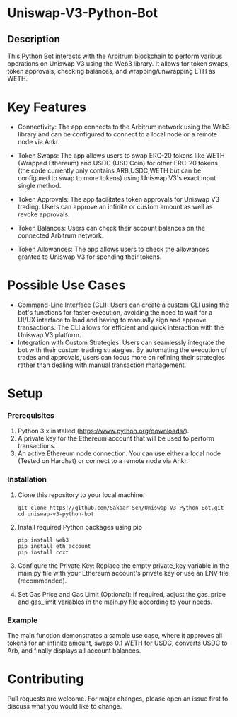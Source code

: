 # Uniswap-V3-Python-Bot

## Description
This Python Bot interacts with the Arbitrum blockchain to perform various operations on Uniswap V3 using the Web3 library. It allows for token swaps, token approvals, checking balances, and wrapping/unwrapping ETH as WETH.

# Key Features
- Connectivity: The app connects to the Arbitrum network using the Web3 library and can be configured to connect to a local node or a remote node via Ankr.

- Token Swaps: The app allows users to swap ERC-20 tokens like WETH (Wrapped Ethereum) and USDC (USD Coin) for other ERC-20 tokens (the code currently only contains ARB,USDC,WETH but can be configured to swap to more tokens) using Uniswap V3's exact input single method.

- Token Approvals: The app facilitates token approvals for Uniswap V3 trading. Users can approve an infinite or custom amount as well as revoke approvals.

- Token Balances: Users can check their account balances on the connected Arbitrum network.

- Token Allowances: The app allows users to check the allowances granted to Uniswap V3 for spending their tokens.

# Possible Use Cases
- Command-Line Interface (CLI): Users can create a custom CLI using the bot's functions for faster execution, avoiding the need to wait for a UI/UX interface to load and having to manually sign and approve transactions. The CLI allows for efficient and quick interaction with the Uniswap V3 platform.
- Integration with Custom Strategies: Users can seamlessly integrate the bot with their custom trading strategies. By automating the execution of trades and approvals, users can focus more on refining their strategies rather than dealing with manual transaction management.


# Setup

### Prerequisites
1. Python 3.x installed (https://www.python.org/downloads/).
2. A private key for the Ethereum account that will be used to perform transactions.
3. An active Ethereum node connection. You can use either a local node (Tested on Hardhat) or connect to a remote node via Ankr.


### Installation
1. Clone this repository to your local machine:
   ```
   git clone https://github.com/Sakaar-Sen/Uniswap-V3-Python-Bot.git
   cd uniswap-v3-python-bot
2. Install required Python packages using pip
   ``` 
   pip install web3
   pip install eth_account  
   pip install ccxt
3. Configure the Private Key:
Replace the empty private_key variable in the main.py file with your Ethereum account's private key or use an ENV file (recommended).

4. Set Gas Price and Gas Limit (Optional):
If required, adjust the gas_price and gas_limit variables in the main.py file according to your needs.

### Example 
The main function demonstrates a sample use case, where it approves all tokens for an infinite amount, swaps 0.1 WETH for USDC, converts USDC to Arb, and finally displays all account balances.

# Contributing
Pull requests are welcome. For major changes, please open an issue first to discuss what you would like to change.




